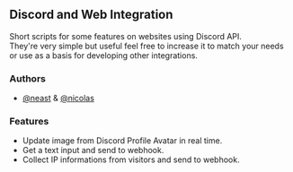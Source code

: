
## Discord and Web Integration

Short scripts for some features on websites using Discord API.<br>
They're very simple but useful feel free to increase it to match your needs or use as a basis for developing other integrations. 

### Authors

- [@neast](https://www.github.com/ghostneast) & [@nicolas](https://www.github.com/bugdenier) 


### Features

- Update image from Discord Profile Avatar in real time.
- Get a text input and send to webhook.
- Collect IP informations from visitors and send to webhook.


